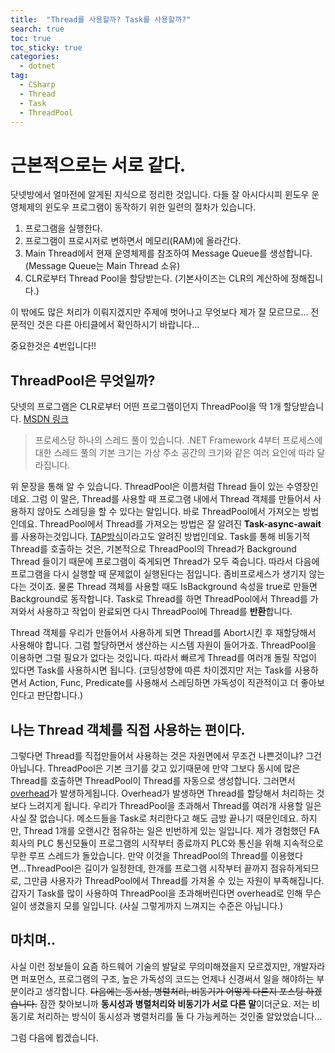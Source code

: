 ```yaml
---
title:  "Thread를 사용할까? Task를 사용할까?"
search: true
toc: true
toc_sticky: true
categories: 
  - dotnet
tag:
  - CSharp
  - Thread
  - Task
  - ThreadPool
---
```


# 근본적으로는 서로 같다.
닷넷방에서 얼마전에 알게된 지식으로 정리한 것입니다.
다들 잘 아시다시피 윈도우 운영체제의 윈도우 프로그램이 동작하기 위한 일련의 절차가 있습니다.

1. 프로그램을 실행한다.
2. 프로그램이 프로시저로 변하면서 메모리(RAM)에 올라간다.
3. Main Thread에서 현재 운영체제를 참조하여 Message Queue를 생성합니다. (Message Queue는 Main Thread 소유)
4. CLR로부터 Thread Pool을 할당받는다. (기본사이즈는 CLR의 계산하에 정해집니다.)

이 밖에도 많은 처리가 이뤄지겠지만 주제에 벗어나고 무엇보다 제가 잘 모르므로...
전문적인 것은 다른 아티클에서 확인하시기 바랍니다...

중요한것은 4번입니다!!

## ThreadPool은 무엇일까?
닷넷의 프로그램은 CLR로부터 어떤 프로그램이던지 ThreadPool을 딱 1개 할당받습니다. [MSDN 링크](https://docs.microsoft.com/ko-kr/dotnet/api/system.threading.threadpool?view=netframework-4.8)

> 프로세스당 하나의 스레드 풀이 있습니다. .NET Framework 4부터 프로세스에 대한 스레드 풀의 기본 크기는 가상 주소 공간의 크기와 같은 여러 요인에 따라 달라집니다. 

위 문장을 통해 알 수 있습니다.
ThreadPool은 이름처럼 Thread 들이 있는 수영장인데요. 
그럼 이 말은, Thread를 사용할 때 프로그램 내에서 Thread 객체를 만들어서 사용하지 않아도 스레딩을 할 수 있다는 말입니다.
바로 ThreadPool에서 가져오는 방법인데요. ThreadPool에서 Thread를 가져오는 방법은 잘 알려진 **Task-async-await**를 사용하는것입니다.
[TAP방식](https://docs.microsoft.com/ko-kr/dotnet/standard/asynchronous-programming-patterns/task-based-asynchronous-pattern-tap)이라고도 알려진 방법인데요.
Task를 통해 비동기적 Thread를 호출하는 것은, 기본적으로 ThreadPool의 Thread가 Background Thread 들이기 때문에 프로그램이 죽게되면 Thread가 모두 죽습니다. 
따라서 다음에 프로그램을 다시 실행할 때 문제없이 실행된다는 점입니다. 좀비프로세스가 생기지 않는다는 것이죠.
물론 Thread 객체를 사용할 때도 IsBackground 속성을 true로 만들면 Background로 동작합니다. 
Task로 Thread를 하면 ThreadPool에서 Thread를 가져와서 사용하고 작업이 완료되면 다시 ThreadPool에 Thread를 **반환**합니다.

Thread 객체를 우리가 만들어서 사용하게 되면 Thread를 Abort시킨 후 재할당해서 사용해야 합니다.
그럼 할당하면서 생산하는 시스템 자원이 들어가죠. ThreadPool을 이용하면 그럴 필요가 없다는 것입니다.
따라서 빠르게 Thread를 여러개 돌릴 작업이 있다면 Task를 사용하시면 됩니다.
(코딩성향에 따른 차이겠지만 저는 Task를 사용하면서 Action, Func, Predicate를 사용해서 스레딩하면 가독성이 직관적이고 더 좋아보인다고 판단합니다.)

## 나는 Thread 객체를 직접 사용하는 편이다.
그렇다면 Thread를 직접만들어서 사용하는 것은 자원면에서 무조건 나쁜것이냐? 그건 아닙니다.
ThreadPool은 기본 크기를 갖고 있기때문에 만약 그보다 동시에 많은 Thread를 호출하면 ThreadPool이 Thread를 자동으로 생성합니다.
그러면서 [overhead](https://en.wikipedia.org/wiki/Overhead)가 발생하게됩니다. 
Overhead가 발생하면 Thread를 할당해서 처리하는 것보다 느려지게 됩니다. 
우리가 ThreadPool을 초과해서 Thread를 여러개 사용할 일은 사실 잘 없습니다.
메소드들을 Task로 처리한다고 해도 금방 끝나기 때문인데요.
하지만, Thread 1개를 오랜시간 점유하는 일은 빈번하게 있는 일입니다.
제가 경험했던 FA회사의 PLC 통신모듈이 프로그램의 시작부터 종료까지 PLC와 통신을 위해 지속적으로 무한 루프 스레드가 돌았습니다.
만약 이것을 ThreadPool의 Thread를 이용했다면...ThreadPool은 길이가 일정한데, 한개를 프로그램 시작부터 끝까지 점유하게되므로, 그만큼 사용자가 ThreadPool에서 Thread를 가져올 수 있는 자원이 부족해집니다.
갑자기 Task를 많이 사용하여 ThreadPool을 초과해버린다면 overhead로 인해 무슨일이 생겼을지 모를 일입니다. (사실 그렇게까지 느껴지는 수준은 아닙니다.)

## 마치며..
사실 이런 정보들이 요즘 하드웨어 기술의 발달로 무의미해졌을지 모르겠지만, 개발자라면 퍼포먼스, 프로그램의 구조, 높은 가독성의 코드는 언제나 신경써서 일을 해야하는 부분이라고 생각합니다.
~~다음에는 동시성, 병렬처리, 비동기가 어떻게 다른지 포스팅 하겠습니다.~~
잠깐 찾아보니까 **동시성과 병렬처리와 비동기가 서로 다른 말**이더군요.
저는 비동기로 처리하는 방식이 동시성과 병렬처리를 둘 다 가능케하는 것인줄 알았었습니다...

그럼 다음에 뵙겠습니다.